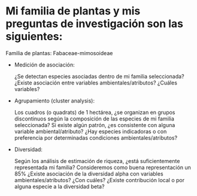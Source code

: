 # Mi familia de plantas y mis preguntas de investigación son las siguientes:

Familia de plantas: Fabaceae-mimosoideae

* Medición de asociación:

    ¿Se detectan especies asociadas dentro de mi familia seleccionada?
    ¿Existe asociación entre variables ambientales/atributos? ¿Cuáles variables?
    
* Agrupamiento (cluster analysis):

    Los cuadros (o quadrats) de 1 hectárea, ¿se organizan en grupos discontinuos según la composición de las especies de mi familia seleccionada?
    Si existe algún patrón, ¿es consistente con alguna variable ambiental/atributo?
    ¿Hay especies indicadoras o con preferencia por determinadas condiciones ambientales/atributos?

* Diversidad:

    Según los análisis de estimación de riqueza, ¿está suficientemente representada mi familia? Consideremos como buena representación un 85%
    ¿Existe asociación de la diversidad alpha con variables ambientales/atributos? ¿Con cuáles?
    ¿Existe contribución local o por alguna especie a la diversidad beta?

